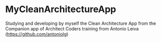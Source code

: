 # MyCleanArchitectureApp
Studying and developing by myself the Clean Architecture App from the Companion app of Architect Coders training from Antonio Leiva (https://github.com/antoniolg)
